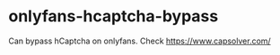 # onlyfans-hcaptcha-bypass
Can bypass hCaptcha on onlyfans. Check https://www.capsolver.com/ 












































                                                                         